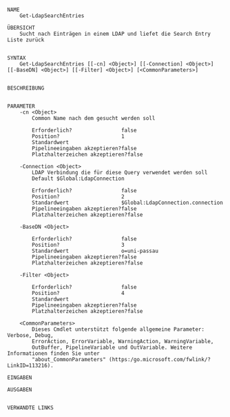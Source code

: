 ﻿```

NAME
    Get-LdapSearchEntries
    
ÜBERSICHT
    Sucht nach Einträgen in einem LDAP und liefet die Search Entry Liste zurück
    
    
SYNTAX
    Get-LdapSearchEntries [[-cn] <Object>] [[-Connection] <Object>] [[-BaseDN] <Object>] [[-Filter] <Object>] [<CommonParameters>]
    
    
BESCHREIBUNG
    

PARAMETER
    -cn <Object>
        Common Name nach dem gesucht werden soll
        
        Erforderlich?                false
        Position?                    1
        Standardwert                 
        Pipelineeingaben akzeptieren?false
        Platzhalterzeichen akzeptieren?false
        
    -Connection <Object>
        LDAP Verbindung die für diese Query verwendet werden soll
        Default $Global:LdapConnection
        
        Erforderlich?                false
        Position?                    2
        Standardwert                 $Global:LdapConnection.connection
        Pipelineeingaben akzeptieren?false
        Platzhalterzeichen akzeptieren?false
        
    -BaseDN <Object>
        
        Erforderlich?                false
        Position?                    3
        Standardwert                 o=uni-passau
        Pipelineeingaben akzeptieren?false
        Platzhalterzeichen akzeptieren?false
        
    -Filter <Object>
        
        Erforderlich?                false
        Position?                    4
        Standardwert                 
        Pipelineeingaben akzeptieren?false
        Platzhalterzeichen akzeptieren?false
        
    <CommonParameters>
        Dieses Cmdlet unterstützt folgende allgemeine Parameter: Verbose, Debug,
        ErrorAction, ErrorVariable, WarningAction, WarningVariable,
        OutBuffer, PipelineVariable und OutVariable. Weitere Informationen finden Sie unter 
        "about_CommonParameters" (https:/go.microsoft.com/fwlink/?LinkID=113216). 
    
EINGABEN
    
AUSGABEN
    
    
VERWANDTE LINKS



```

